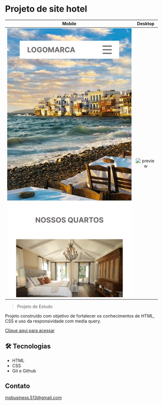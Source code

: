 # Projeto de site hotel

Mobile             |  Desktop
:-------------------------:|:-------------------------:
![preview](./.github/preview-mobile.png)  |  ![preview](./.github/preview-desktop.png)

> Projeto de Estudo

Projeto construído com objetivo de fortalecer os conhecimentos de HTML, CSS e uso da responsividade com media query.

[Clique aqui para acessar](https://hotel-site-omega.vercel.app/)

## 🛠️ Tecnologias
- HTML 
- CSS
- Git e Github

## Contato

msbusiness.513@gmail.com
